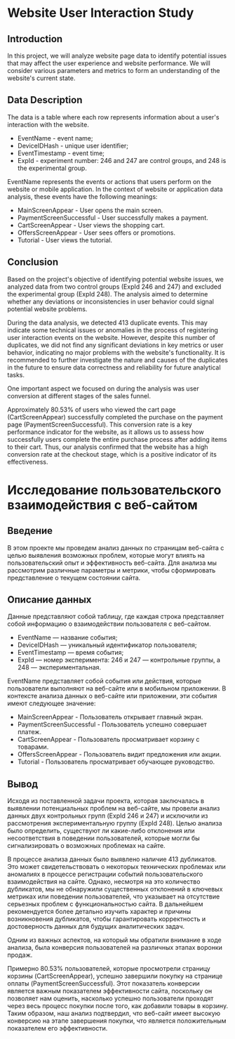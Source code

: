 # Website User Interaction Study
## Introduction

In this project, we will analyze website page data to identify potential issues that may affect the user experience and website performance. We will consider various parameters and metrics to form an understanding of the website's current state.

## Data Description

The data is a table where each row represents information about a user's interaction with the website.

- EventName - event name;
- DeviceIDHash - unique user identifier;
- EventTimestamp - event time;
- ExpId - experiment number: 246 and 247 are control groups, and 248 is the experimental group.

EventName represents the events or actions that users perform on the website or mobile application. In the context of website or application data analysis, these events have the following meanings:

- MainScreenAppear - User opens the main screen.
- PaymentScreenSuccessful - User successfully makes a payment.
- CartScreenAppear - User views the shopping cart.
- OffersScreenAppear - User sees offers or promotions.
- Tutorial - User views the tutorial.

## Conclusion

Based on the project's objective of identifying potential website issues, we analyzed data from two control groups (ExpId 246 and 247) and excluded the experimental group (ExpId 248). The analysis aimed to determine whether any deviations or inconsistencies in user behavior could signal potential website problems.

During the data analysis, we detected 413 duplicate events. This may indicate some technical issues or anomalies in the process of registering user interaction events on the website. However, despite this number of duplicates, we did not find any significant deviations in key metrics or user behavior, indicating no major problems with the website's functionality. It is recommended to further investigate the nature and causes of the duplicates in the future to ensure data correctness and reliability for future analytical tasks.

One important aspect we focused on during the analysis was user conversion at different stages of the sales funnel.

Approximately 80.53% of users who viewed the cart page (CartScreenAppear) successfully completed the purchase on the payment page (PaymentScreenSuccessful). This conversion rate is a key performance indicator for the website, as it allows us to assess how successfully users complete the entire purchase process after adding items to their cart. Thus, our analysis confirmed that the website has a high conversion rate at the checkout stage, which is a positive indicator of its effectiveness.


# Исследование пользовательского взаимодействия с веб-сайтом
## Введение

В этом проекте мы проведем анализ данных по страницам веб-сайта с целью выявления возможных проблем, которые могут влиять на пользовательский опыт и эффективность веб-сайта. Для анализа мы рассмотрим различные параметры и метрики, чтобы сформировать представление о текущем состоянии сайта.
## Описание данных

Данные представляют собой таблицу, где каждая строка представляет собой информацию о взаимодействии пользователя с веб-сайтом. 
- EventName — название события;
- DeviceIDHash — уникальный идентификатор пользователя;
- EventTimestamp — время события;
- ExpId — номер эксперимента: 246 и 247 — контрольные группы, а 248 — экспериментальная.

EventName представляет собой события или действия, которые пользователи выполняют на веб-сайте или в мобильном приложении. В контексте анализа данных о веб-сайте или приложении, эти события имеют следующее значение:

- MainScreenAppear - Пользователь открывает главный экран.
- PaymentScreenSuccessful - Пользователь успешно совершает платеж.
- CartScreenAppear - Пользователь просматривает корзину с товарами.
- OffersScreenAppear - Пользователь видит предложения или акции.
- Tutorial - Пользователь просматривает обучающее руководство.
  
## Вывод

Исходя из поставленной задачи проекта, которая заключалась в выявлении потенциальных проблем на веб-сайте, мы провели анализ данных двух контрольных групп (ExpId 246 и 247) и исключили из рассмотрения экспериментальную группу (ExpId 248). Целью анализа было определить, существуют ли какие-либо отклонения или несоответствия в поведении пользователей, которые могли бы сигнализировать о возможных проблемах на сайте.

В процессе анализа данных было выявлено наличие 413 дубликатов. Это может свидетельствовать о некоторых технических проблемах или аномалиях в процессе регистрации событий пользовательского взаимодействия на сайте. Однако, несмотря на это количество дубликатов, мы не обнаружили существенных отклонений в ключевых метриках или поведении пользователей, что указывает на отсутствие серьезных проблем с функциональностью сайта. В дальнейшем рекомендуется более детально изучить характер и причины возникновения дубликатов, чтобы гарантировать корректность и достоверность данных для будущих аналитических задач.

Одним из важных аспектов, на который мы обратили внимание в ходе анализа, была конверсия пользователей на различных этапах воронки продаж. 

Примерно 80.53% пользователей, которые просмотрели страницу корзины (CartScreenAppear), успешно завершили покупку на странице оплаты (PaymentScreenSuccessful). Этот показатель конверсии является важным показателем эффективности сайта, поскольку он позволяет нам оценить, насколько успешно пользователи проходят через весь процесс покупки после того, как добавили товары в корзину. Таким образом, наш анализ подтвердил, что веб-сайт имеет высокую конверсию на этапе завершения покупки, что является положительным показателем его эффективности.
